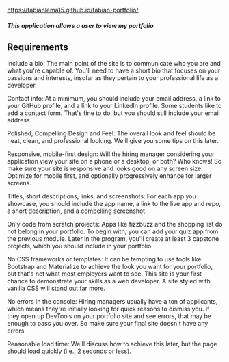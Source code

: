 https://fabianlema15.github.io/fabian-portfolio/

##### This application allows a user to view my portfolio

## Requirements

Include a bio: The main point of the site is to communicate who you are and what you're capable of. You'll need to have a short bio that focuses on your passions and interests, insofar as they pertain to your professional life as a developer.

Contact info: At a minimum, you should include your email address, a link to your GitHub profile, and a link to your LinkedIn profile. Some students like to add a contact form. That's fine to do, but you should still include your email address.

Polished, Compelling Design and Feel: The overall look and feel should be neat, clean, and professional looking. We'll give you some tips on this later.

Responsive, mobile-first design: Will the hiring manager considering your application view your site on a phone or a desktop, or both? Who knows! So make sure your site is responsive and looks good on any screen size. Optimize for mobile first, and optionally progressively enhance for larger screens.

Titles, short descriptions, links, and screenshots: For each app you showcase, you should include the app name, a link to the live app and repo, a short description, and a compelling screenshot.

Only code from scratch projects: Apps like fizzbuzz and the shopping list do not belong in your portfolio. To begin with, you can add your quiz app from the previous module. Later in the program, you'll create at least 3 capstone projects, which you should include in your portfolio.

No CSS frameworks or templates: It can be tempting to use tools like Bootstrap and Materialize to achieve the look you want for your portfolio, but that's not what most employers want to see. This site is your first chance to demonstrate your skills as a web developer. A site styled with vanilla CSS will stand out far more.

No errors in the console: Hiring managers usually have a ton of applicants, which means they're initially looking for quick reasons to dismiss you. If they open up DevTools on your portfolio site and see errors, that may be enough to pass you over. So make sure your final site doesn't have any errors.

Reasonable load time: We'll discuss how to achieve this later, but the page should load quickly (i.e., 2 seconds or less).
